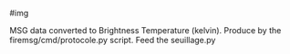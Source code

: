 #img

MSG data converted to Brightness Temperature (kelvin).
Produce by the firemsg/cmd/protocole.py script. Feed the seuillage.py
